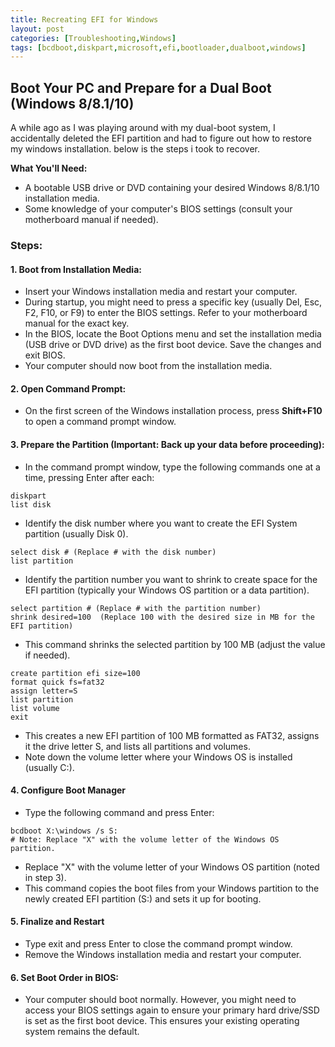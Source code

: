```yaml
---
title: Recreating EFI for Windows
layout: post
categories: [Troubleshooting,Windows]
tags: [bcdboot,diskpart,microsoft,efi,bootloader,dualboot,windows]     # TAG names should always be lowercase
---
```


## Boot Your PC and Prepare for a Dual Boot (Windows 8/8.1/10)

A while ago as I was playing around with my dual-boot system, I accidentally deleted the EFI partition and had to figure out how to restore my windows installation. below is the steps i took to recover.


**What You'll Need:**

* A bootable USB drive or DVD containing your desired Windows 8/8.1/10 installation media.
* Some knowledge of your computer's BIOS settings (consult your motherboard manual if needed).

### **Steps:**

#### **1. Boot from Installation Media:**

* Insert your Windows installation media and restart your computer.
* During startup, you might need to press a specific key (usually Del, Esc, F2, F10, or F9) to enter the BIOS settings. Refer to your motherboard manual for the exact key.
* In the BIOS, locate the Boot Options menu and set the installation media (USB drive or DVD drive) as the first boot device. Save the changes and exit BIOS.
* Your computer should now boot from the installation media.

#### **2. Open Command Prompt:**

* On the first screen of the Windows installation process, press **Shift+F10** to open a command prompt window.

#### **3. Prepare the Partition (**Important: Back up your data before proceeding**):**

* In the command prompt window, type the following commands one at a time, pressing Enter after each:

```shell
diskpart
list disk
```
* Identify the disk number where you want to create the EFI System partition (usually Disk 0).

```shell
select disk # (Replace # with the disk number)
list partition
```

* Identify the partition number you want to shrink to create space for the EFI partition (typically your Windows OS partition or a data partition).

```shell
select partition # (Replace # with the partition number)
shrink desired=100  (Replace 100 with the desired size in MB for the EFI partition)
```

* This command shrinks the selected partition by 100 MB (adjust the value if needed).

```shell
create partition efi size=100
format quick fs=fat32
assign letter=S
list partition
list volume 
exit
```

* This creates a new EFI partition of 100 MB formatted as FAT32, assigns it the drive letter S, and lists all partitions and volumes.
* Note down the volume letter where your Windows OS is installed (usually C:).

#### **4. Configure Boot Manager**

* Type the following command and press Enter:

``` shell
bcdboot X:\windows /s S:
# Note: Replace "X" with the volume letter of the Windows OS partition.
```

* Replace "X" with the volume letter of your Windows OS partition (noted in step 3).
* This command copies the boot files from your Windows partition to the newly created EFI partition (S:) and sets it up for booting.

#### **5. Finalize and Restart**

* Type exit and press Enter to close the command prompt window.
* Remove the Windows installation media and restart your computer.

#### **6. Set Boot Order in BIOS:**

* Your computer should boot normally. However, you might need to access your BIOS settings again to ensure your primary hard drive/SSD is set as the first boot device. This ensures your existing operating system remains the default.